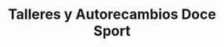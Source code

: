 ---
title: "Talleres y Autorecambios Doce Sport"
url: /fene/talleres-y-autorecambios-doce-sport/
shop: reparación de automóviles
---